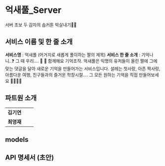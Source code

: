 # 억새풀_Server

서버 초보 두 감자의 솝커톤 박살내기🥔🥔

## 서비스 이름 및 한 줄 소개
**서비스명** : 억새풀  (어거지로 새롭게 풀이하는 짤의 제목)
**서비스 한 줄 소개** : 기억나니..❓ 그 때 우리…. 💫 🥺 함께해요 기억조작. 억새풀은 익명의 유저들이 올린 짤에 그에 맞는 댓글을 달아 새로운 기억을 만들어가는 서비스입니다. 설레는 첫사랑, 아픈 짝사랑, 아름다운 여행, 친구들과의 즐거운 학창시절…. 그 모든 원하는 기억을 직접 만들어보세요 🧙‍♀️🧙‍♂️

## 파트원 소개

|            |      |      |
| :--------: | :--: | :--: |
| **김기연** |      |      |
| **최영재** |      |      |

## models

## API 명세서 (초안)

